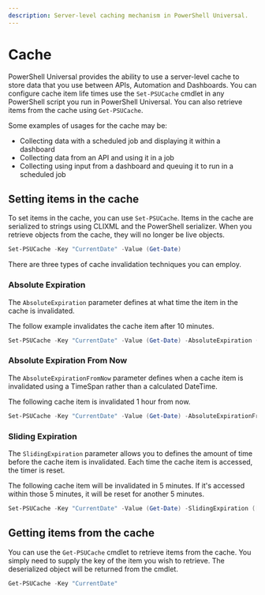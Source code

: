 ```yaml
---
description: Server-level caching mechanism in PowerShell Universal.
---
```


# Cache

PowerShell Universal provides the ability to use a server-level cache to store data that you use between APIs, Automation and Dashboards. You can configure cache item life times use the `Set-PSUCache` cmdlet in any PowerShell script you run in PowerShell Universal. You can also retrieve items from the cache using `Get-PSUCache`.

Some examples of usages for the cache may be:

* Collecting data with a scheduled job and displaying it within a dashboard
* Collecting data from an API and using it in a job
* Collecting using input from a dashboard and queuing it to run in a scheduled job

## Setting items in the cache

To set items in the cache, you can use `Set-PSUCache`. Items in the cache are serialized to strings using CLIXML and the PowerShell serializer. When you retrieve objects from the cache, they will no longer be live objects.

```PowerShell
Set-PSUCache -Key "CurrentDate" -Value (Get-Date)
```

There are three types of cache invalidation techniques you can employ.

### Absolute Expiration

The `AbsoluteExpiration` parameter defines at what time the item in the cache is invalidated.

The follow example invalidates the cache item after 10 minutes.

```PowerShell
Set-PSUCache -Key "CurrentDate" -Value (Get-Date) -AbsoluteExpiration (Get-Date).AddMinutes(10)
```

### Absolute Expiration From Now

The `AbsoluteExpirationFromNow` parameter defines when a cache item is invalidated using a TimeSpan rather than a calculated DateTime.

The following cache item is invalidated 1 hour from now.

```PowerShell
Set-PSUCache -Key "CurrentDate" -Value (Get-Date) -AbsoluteExpirationFromNow ([TimeSpan]::FromHours(1))
```

### Sliding Expiration

The `SlidingExpiration` parameter allows you to defines the amount of time before the cache item is invalidated. Each time the cache item is accessed, the timer is reset.

The following cache item will be invalidated in 5 minutes. If it's accessed within those 5 minutes, it will be reset for another 5 minutes.

```PowerShell
Set-PSUCache -Key "CurrentDate" -Value (Get-Date) -SlidingExpiration ([TimeSpan]::FromMinutes(5))
```

## Getting items from the cache

You can use the `Get-PSUCache` cmdlet to retrieve items from the cache. You simply need to supply the key of the item you wish to retrieve. The deserialized object will be returned from the cmdlet.

```PowerShell
Get-PSUCache -Key "CurrentDate"
```

